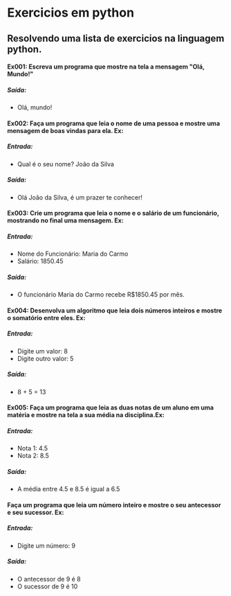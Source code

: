 # Exercicios em python

## Resolvendo uma lista de exercicios na linguagem python.

#### Ex001: Escreva um programa que mostre na tela a mensagem "Olá, Mundo!"

##### Saída:
* Olá, mundo!

#### Ex002: Faça um programa que leia o nome de uma pessoa e mostre uma mensagem de boas vindas para ela. Ex:

##### Entrada:
* Qual é o seu nome? João da Silva
##### Saída:
* Olá João da Silva, é um prazer te conhecer!

#### Ex003:  Crie um programa que leia o nome e o salário de um funcionário, mostrando no final uma mensagem. Ex:

##### Entrada:
* Nome do Funcionário: Maria do Carmo
* Salário: 1850.45
##### Saída:
* O funcionário Maria do Carmo recebe R$1850.45 por mês.

#### Ex004: Desenvolva um algoritmo que leia dois números inteiros e mostre o somatório entre eles. Ex:

##### Entrada: 
* Digite um valor: 8
* Digite outro valor: 5
##### Saída:
* 8 + 5 = 13

#### Ex005: Faça um programa que leia as duas notas de um aluno em uma matéria e mostre na tela a sua média na disciplina.Ex:

##### Entrada:
* Nota 1: 4.5
* Nota 2: 8.5
##### Saída:
* A média entre 4.5 e 8.5 é igual a 6.5

#### Faça um programa que leia um número inteiro e mostre o seu antecessor e seu sucessor. Ex:

##### Entrada: 
* Digite um número: 9
##### Saída: 
* O antecessor de 9 é 8
* O sucessor de 9 é 10